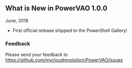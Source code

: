 ## What is New in PowerVAO 1.0.0
June, 2018

- First official release shipped to the PowerShell Gallery!

### Feedback
Please send your feedback to https://github.com/mycloudrevolution/PowerVAO/issues